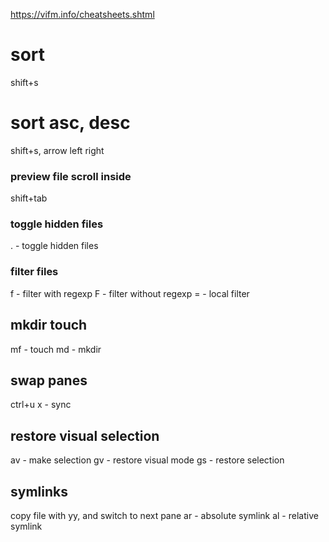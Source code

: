 https://vifm.info/cheatsheets.shtml
# sort
shift+s

# sort asc, desc
shift+s, arrow left right

### preview file scroll inside
shift+tab

### toggle hidden files
. - toggle hidden files

### filter files
f - filter with regexp
F - filter without regexp
= - local filter

## mkdir touch
mf - touch
md - mkdir

## swap panes 
ctrl+u
x - sync

## restore visual selection
av - make selection
gv - restore visual mode
gs - restore selection

## symlinks
copy file with yy, and switch to next pane
ar - absolute symlink
al - relative symlink

